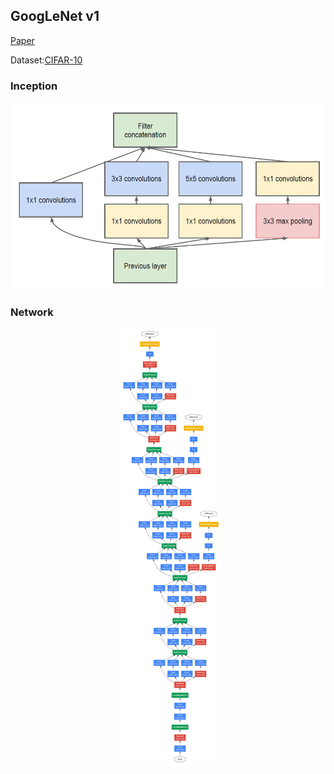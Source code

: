## GoogLeNet v1
[Paper](https://arxiv.org/pdf/1409.4842.pdf)

Dataset:[CIFAR-10](http://www.cs.toronto.edu/~kriz/cifar.html)

### Inception 
<div align='center'>
  <img src='https://github.com/Luxlios/Figure/blob/main/CNN/Inception.png'height='300'>
</div>

### Network
<div align='center'>
  <img src='https://github.com/Luxlios/Figure/blob/main/CNN/GoogLeNet_v1.png'height='700'>
</div>

